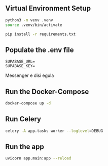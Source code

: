 ## Virtual Environment Setup

```bash
python3 -m venv .venv
source .venv/bin/activate

pip install -r requirements.txt
```

## Populate the .env file
```
SUPABASE_URL=
SUPABASE_KEY=
```
Messenger e disi egula

## Run the Docker-Compose
```bash
docker-compose up -d
```

## Run Celery
```bash
celery -A app.tasks worker --loglevel=DEBUG
```

## Run the app
```bash
uvicorn app.main:app --reload
```
